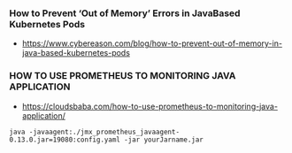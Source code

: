 ### How to Prevent ‘Out of Memory’ Errors in JavaBased Kubernetes Pods
- https://www.cybereason.com/blog/how-to-prevent-out-of-memory-in-java-based-kubernetes-pods

### HOW TO USE PROMETHEUS TO MONITORING JAVA APPLICATION
- https://cloudsbaba.com/how-to-use-prometheus-to-monitoring-java-application/
```
java -javaagent:./jmx_prometheus_javaagent-0.13.0.jar=19080:config.yaml -jar yourJarname.jar
```